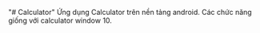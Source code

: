 "# Calculator" 
Ứng dụng Calculator trên nền tảng android.
Các chức năng giống với calculator window 10.
